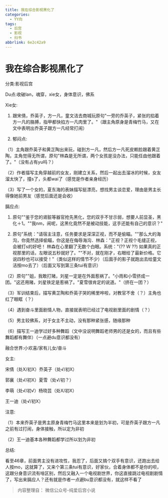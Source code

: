 ```yaml
---
title: 我在综合影视黑化了
categories:
  - YY向
tags:
  - 后宫
  - 影视
  - 扫书
abbrlink: 6e2c42a9
---
```

# 我在综合影视黑化了
分类:影视后宫

Du点:收破lan，魂穿，xie女，身体意识，佛系

Xie女:

1.  跟宋倩，乔英子，方一凡，童文洁去商城玩原句"一旁的乔英子，紧张的掐着方一凡的胳膊，指甲都快掐方一凡肉里了。"（跟主角原身是青梅竹马，又在文中表明出乔英子跟方一凡经常打闹）

2.  郁闷点:

（1）主角跟乔英子和黄芷陶出来玩，碰到方一凡，然后方一凡死皮赖脸跟着黄芷陶，主角觉得无所谓，原句"林森是无所谓，两个女孩是没办法，只能任由他跟着了。"（没有占有yu吗？）

（2）作者描写主角穿越前的女友，刚建立关系，然后一起出去溜冰的时候，女友溜太快了，撞s了，头都wai了（感觉是作者亲身经历）

（3）写了一个女的，夏东海的表妹描写挺漂亮，想找男主谈恋爱，理由是男主长得像她前男友（感觉后面还是会收）

膈应点:

1.  原句""鉴于您的肾脏等器官抢先黑化，您的双手不甘示弱，想要人前显圣，黑化＋1。""我nm，闹呢，这黑化竟然不是被动技能，这手还能有自己的意识？"

2.  原句"系统："请宿主注意，任务要求是深深正视，而不是偷瞄。""那么大的海沟，你竟然选择偷瞄，你这是在侮辱海沟．林森："正视？正视个毛缝正视，会被打s的好吧！
    林森在心里翻了无数个白眼。系统："(?? W ??)
    如果真的正视那里的话，左眼说五秒就好了。""不对，就在刚才，右眼给了最新价格。它说四秒也可以接受！"（类似这样的情节不少）（后面手的影子就跑出去给童文洁按mo去了）（后面又写到第三条tui有意识）

（2）原句""姐，我敢打赌，刘星一定是在外面惹祸了。"小雨和小雪挤成一团。"这还用赌，刘星铁定是惹祸了。"夏雪很肯定的说道。"（挤在一团？）

（3）军训结束后，描写黄芷陶和乔英子哭的稀里哗啦，对教官不舍（？）主角也红了眼眶（？）

（4）遇到奋斗里面剧情人物，直接就表明已经过了电视剧里面的剧情（？）

（5）男主较佛系，对于女主不主动，没有那种紧张感，随缘那种

（6）描写王一迪学过好多种舞蹈（文中没说明舞蹈老师男的还是女的，而且有些舞蹈都有舞伴）（一点避du意识都没有）

融合世界:小欢喜/家有儿女/奋斗

女主:

宋倩（处X/初X）乔英子（处√/初X）

郭襄（处√/初X）夏雪（处√/初？）

李萌（处√/初√）杨晓芸（处X/初X）

王一迪（处√/初X）

注意:

（1）本来乔英子是男主原身青梅竹马这里本来是划为半初，可是乔英子跟方一凡之前有过打闹，身体接触，所以定为非初

（2）王一迪基本各种舞蹈都学过所以划为非初

总结:

看至46章，前面男主没有进攻性，我忍了，后面又搞个双手有意识，还跑出去给人按mo，这就算了，又来个第三条tui有意识，好家伙，合着身体都不是你的呗，这跟分身意识流有啥区别，然后又融入一个电视剧世界，你这直接跳过电视剧剧情了，写出来膈应人？还有就是作者一点避bu意识都没有，就这样不看了


> 内容整理自： 微信公众号-纯爱后宫小说